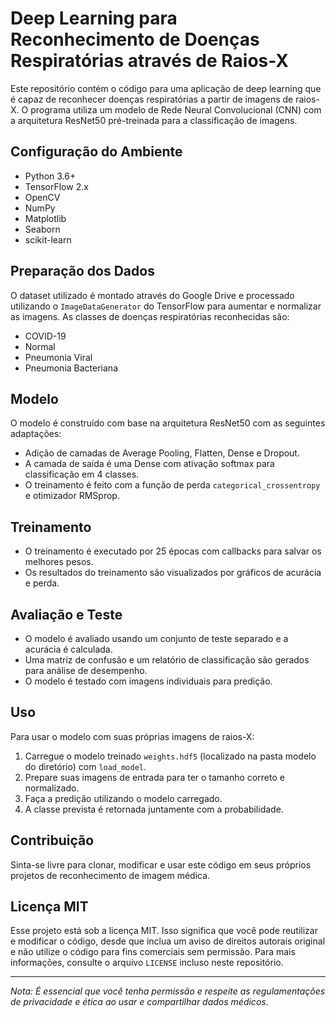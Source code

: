# Deep Learning para Reconhecimento de Doenças Respiratórias através de Raios-X

Este repositório contém o código para uma aplicação de deep learning que é capaz de reconhecer doenças respiratórias a partir de imagens de raios-X. O programa utiliza um modelo de Rede Neural Convolucional (CNN) com a arquitetura ResNet50 pré-treinada para a classificação de imagens.

## Configuração do Ambiente

- Python 3.6+
- TensorFlow 2.x
- OpenCV
- NumPy
- Matplotlib
- Seaborn
- scikit-learn

## Preparação dos Dados

O dataset utilizado é montado através do Google Drive e processado utilizando o `ImageDataGenerator` do TensorFlow para aumentar e normalizar as imagens. As classes de doenças respiratórias reconhecidas são:

- COVID-19
- Normal
- Pneumonia Viral
- Pneumonia Bacteriana

## Modelo

O modelo é construído com base na arquitetura ResNet50 com as seguintes adaptações:

- Adição de camadas de Average Pooling, Flatten, Dense e Dropout.
- A camada de saída é uma Dense com ativação softmax para classificação em 4 classes.
- O treinamento é feito com a função de perda `categorical_crossentropy` e otimizador RMSprop.

## Treinamento

- O treinamento é executado por 25 épocas com callbacks para salvar os melhores pesos.
- Os resultados do treinamento são visualizados por gráficos de acurácia e perda.

## Avaliação e Teste

- O modelo é avaliado usando um conjunto de teste separado e a acurácia é calculada.
- Uma matriz de confusão e um relatório de classificação são gerados para análise de desempenho.
- O modelo é testado com imagens individuais para predição.

## Uso

Para usar o modelo com suas próprias imagens de raios-X:

1. Carregue o modelo treinado `weights.hdf5` (localizado na pasta modelo do diretório) com `load_model`.
2. Prepare suas imagens de entrada para ter o tamanho correto e normalizado.
3. Faça a predição utilizando o modelo carregado.
4. A classe prevista é retornada juntamente com a probabilidade.

## Contribuição

Sinta-se livre para clonar, modificar e usar este código em seus próprios projetos de reconhecimento de imagem médica.

## Licença MIT

Esse projeto está sob a licença MIT. Isso significa que você pode reutilizar e modificar o código, desde que inclua um aviso de direitos autorais original e não utilize o código para fins comerciais sem permissão. Para mais informações, consulte o arquivo `LICENSE` incluso neste repositório.

---

*Nota: É essencial que você tenha permissão e respeite as regulamentações de privacidade e ética ao usar e compartilhar dados médicos.*
